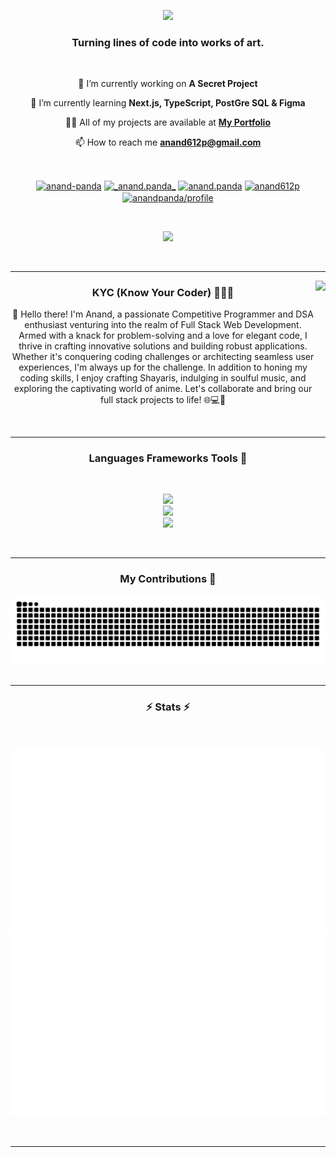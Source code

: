 <p align="center">
  <img src="https://readme-typing-svg.herokuapp.com/?font=Righteous&size=35&center=true&vCenter=true&width=500&height=70&duration=4000&lines=Hi+There!+👋;+I'm+Anand+Panda!;" />
</p>

<h3 align="center">Turning lines of code into works of art.</h3>

</br>

<div align="center">
 
 🔭 I’m currently working on **A Secret Project**
 
 🌱 I’m currently learning **Next.js, TypeScript, PostGre SQL & Figma**

 👨‍💻 All of my projects are available at **[My Portfolio](https://portfolio-anandpanda.vercel.app)**

 📫 How to reach me **anand612p@gmail.com**

 </div>

 </br>

<p align="center">
    <a href="https://linkedin.com/in/anand-panda" target="blank"><img align="center" src="https://raw.githubusercontent.com/rahuldkjain/github-profile-readme-generator/master/src/images/icons/Social/linked-in-alt.svg" alt="anand-panda" height="30" width="40" /></a>
    <a href="https://instagram.com/_anand.panda_" target="blank"><img align="center" src="https://raw.githubusercontent.com/rahuldkjain/github-profile-readme-generator/master/src/images/icons/Social/instagram.svg" alt="_anand.panda_" height="30" width="40" /></a>
    <a href="https://codeforces.com/profile/anand.panda" target="blank"><img align="center" src="https://raw.githubusercontent.com/rahuldkjain/github-profile-readme-generator/master/src/images/icons/Social/codeforces.svg" alt="anand.panda" height="30" width="40" /></a>
    <a href="https://www.leetcode.com/anand612p" target="blank"><img align="center" src="https://raw.githubusercontent.com/rahuldkjain/github-profile-readme-generator/master/src/images/icons/Social/leet-code.svg" alt="anand612p" height="30" width="40" /></a>
    <a href="https://auth.geeksforgeeks.org/user/anandpanda/profile" target="blank"><img align="center" src="https://raw.githubusercontent.com/rahuldkjain/github-profile-readme-generator/master/src/images/icons/Social/geeks-for-geeks.svg" alt="anandpanda/profile" height="30" width="40" /></a>
</p>

<br/>

<p align="center">
  <img src="https://visitor-badge.laobi.icu/badge?page_id=anandpanda.anandpanda" />
</p>

</br>
 
<hr/>


  <img align="right" height="250" src="https://camo.githubusercontent.com/7de37139d0b4c1ce40865e799b446c0e963a3dd8fb68d239707237c40604fa3d/68747470733a2f2f63646e2e6472696262626c652e636f6d2f75736572732f3733303730332f73637265656e73686f74732f363538313234332f6176656e746f2e676966"  />
  
<div >
  
  <h3 align="center">
    KYC (Know Your Coder) 👩🏻‍💻
  </h3>
  <p align="center">
  👋 Hello there! I'm Anand, a passionate Competitive Programmer and DSA enthusiast venturing into the realm of Full Stack Web Development. Armed with a knack for problem-solving and a love for elegant code, I thrive in crafting innovative solutions and building robust applications. Whether it's conquering coding challenges or architecting seamless user experiences, I'm always up for the challenge. In addition to honing my coding skills, I enjoy crafting Shayaris, indulging in soulful music, and exploring the captivating world of anime. Let's collaborate and bring our full stack projects to life! 🌐💻🚀
  </p>
    
</div>

<br/>
<hr/>

<h3 align="center">
  Languages Frameworks Tools 🚀
</h3>

<br/>

<p align="center">
    <img src="https://skillicons.dev/icons?i=javascript,react,nodejs,express,django,nextjs,tailwind,bootstrap" /><br/>
    <img src="https://skillicons.dev/icons?i=typescript,mongodb,mysql,postgres,python,figma,html,css" /><br>
    <img src="https://skillicons.dev/icons?i=git,postman,matlab,c,cpp,github,vscode" /><br>
</p>

<br/>

<hr/>

<div align="center">
  <h3> My Contributions 🐍 </h3>

  <img alt="snake eating my contributions" src="https://raw.githubusercontent.com/anandpanda/anandpanda/output/github-contribution-grid-snake.svg" />
  
</div>

<br/>

<hr/>

<h3 align="center">⚡ Stats ⚡</h3>
<br>
<div align=center>
  
  <a href="https://github.com/anandpanda/github-stats-transparent">
    
  ![](https://raw.githubusercontent.com/anandpanda/github-stats-transparent/output/generated/overview.svg)
  ![](https://raw.githubusercontent.com/anandpanda/github-stats-transparent/output/generated/languages.svg)
  
  </a>

</div>

<br/>

<hr/>

